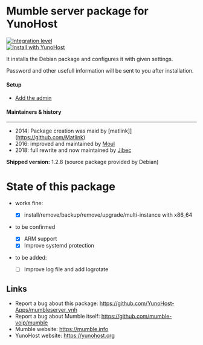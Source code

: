 # Mumble server package for YunoHost

[![Integration level](https://dash.yunohost.org/integration/mumbleserver.svg)](https://dash.yunohost.org/appci/app/mumbleserver)  
[![Install with YunoHost](https://install-app.yunohost.org/install-with-yunohost.png)](https://install-app.yunohost.org/?app=mumbleserver)

It installs the Debian package and configures it with given settings.

Password and other usefull information will be sent to you after installation.

#### Setup

- [Add the admin](http://wiki.mumble.info/wiki/Murmurguide#Connecting_to_Murmur_Server)

#### Maintainers & history
----------------

* 2014: Package creation was maid by [matlink]](https://github.com/Matlink)
* 2016: improved and maintained by [Moul](https://github.com/M5oul)
* 2018: full rewrite and now maintained by [Jibec](https://github.com/Jibec)

**Shipped version:** 1.2.8 (source package provided by Debian) 

# State of this package

* works fine:

  * [x] install/remove/backup/remove/upgrade/multi-instance with x86_64

* to be confirmed
  * [x] ARM support
  * [x] Improve systemd protection

* to be added:
  * [ ] Improve log file and add logrotate

## Links

 * Report a bug about this package: https://github.com/YunoHost-Apps/mumbleserver_ynh
 * Report a bug about Mumble itself: https://github.com/mumble-voip/mumble
 * Mumble website: https://mumble.info
 * YunoHost website: https://yunohost.org
